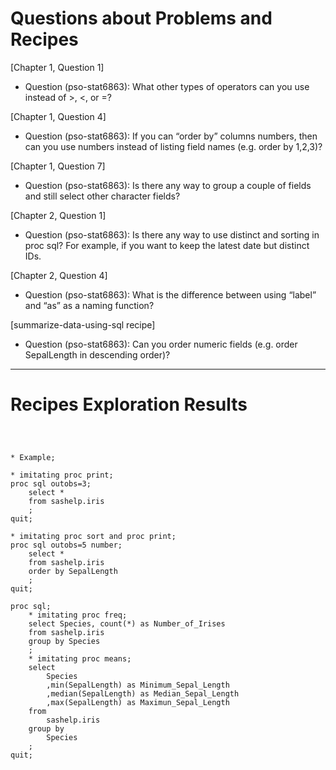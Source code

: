 
# Questions about Problems and Recipes



[Chapter 1, Question 1] 
* Question (pso-stat6863): What other types of operators can you use instead of >, <, or =?

[Chapter 1, Question 4] 
* Question (pso-stat6863): If you can “order by” columns numbers, then can you use numbers instead of listing field names (e.g. order by 1,2,3)?

[Chapter 1, Question 7] 
* Question (pso-stat6863): Is there any way to group a couple of fields and still select other character fields?

[Chapter 2, Question 1] 
* Question (pso-stat6863): Is there any way to use distinct and sorting in proc sql? For example, if you want to keep the latest date but distinct IDs.

[Chapter 2, Question 4] 
* Question (pso-stat6863): What is the difference between using “label” and “as” as a naming function?

[summarize-data-using-sql recipe] 
* Question (pso-stat6863): Can you order numeric fields (e.g. order SepalLength in descending order)?



***



# Recipes Exploration Results



```



* Example;

* imitating proc print;
proc sql outobs=3;
	select *
	from sashelp.iris
	;
quit;

* imitating proc sort and proc print;
proc sql outobs=5 number;
	select * 
	from sashelp.iris
	order by SepalLength
	;
quit;

proc sql;
	* imitating proc freq;
	select Species, count(*) as Number_of_Irises
	from sashelp.iris
	group by Species
	;
	* imitating proc means;
	select
		Species
		,min(SepalLength) as Minimum_Sepal_Length
		,median(SepalLength) as Median_Sepal_Length
		,max(SepalLength) as Maximun_Sepal_Length
	from
		sashelp.iris
	group by
		Species
	;
quit;



```
